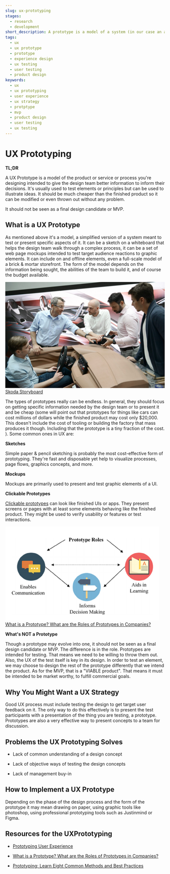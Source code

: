 ```yaml
---
slug: ux-prototyping
stages:
  - research
  - development
short_description: A prototype is a model of a system (in our case an app, web, business process, or UI) built to test elements of the intended system. It is not primarily a final design candidate or MVP.
tags:
  - ux
  - ux prototype
  - prototype
  - experience design
  - ux testing
  - user testing
  - product design
keywords:
  - ux
  - ux prototyping
  - user experience
  - ux strategy
  - protptype
  - mvp
  - product design
  - user testing
  - ux testing
---
```

# UX Prototyping

**TL;DR**

A  UX Prototype is a model of the product or service or process you're designing intended to give the design team better information to inform their decisions. It's usually used to test elements or principles but can be used to illustrate ideas. It should be much cheaper than the finished product so it can be modified or even thrown out without any problem.

It should not be seen as a final design candidate or MVP.

## What is a UX Prototype

As mentioned above it's a model, a simplified version of a system meant to test or present specific aspects of it.  It can be a sketch on a whiteboard that helps the design team walk through a complex process, it can be a set of web page mockups intended to test target audience reactions to graphic elements. It can include on and offline elements, even a full-scale model of a brick & mortar storefront.  The form of the model depends on the information being sought, the abilities of the team to build it, and of course the budget available.

![A simple model of a much more complex system for testing and presenting concepts.](/files/Interior-Design-Team.JPG-1440x960.jpg)
[Skoda Storyboard](https://www.skoda-storyboard.com/en/interior-design-team-jpg/)

The types of prototypes really can be endless. In general, they should focus on getting specific information needed by the design team or to present it and be cheap (some will point out that prototypes for things like cars can cost millions of dollars while the finished product may cost only $20,000. This doesn't include the cost of tooling or building the factory that mass produces it though. Including that the prototype is a tiny fraction of the cost. ). Some common ones in UX are:

**Sketches**

Simple paper & pencil sketching is probably the most cost-effective form of prototyping. They're fast and disposable yet help to visualize processes, page flows, graphics concepts, and more.

**Mockups**

Mockups are primarily used to present and test graphic elements of a UI.

**Clickable Prototypes**

[Clickable prototypes](/practices/clickable-prototype) can look like finished UIs or apps. They present screens or pages with at least some elements behaving like the finished product. They might be used to verify usability or features or test interactions.

![The form of the prototype is dictated by the role it plays in the design process.](/files/prototype_role.png)
 [What is a Prototype? What are the Roles of Prototypes in Companies?](https://www.researchgate.net/publication/323198004_What_is_a_Prototype_What_are_the_Roles_of_Prototypes_in_Companies)

**What's NOT a Prototype**

Though a prototype may evolve into one, it should not be seen as a final design candidate or MVP.  The difference is in the role. Prototypes are intended for testing. That means we need to be willing to throw them out. Also, the UX of the test itself is key in its design. In order to test an element, we may choose to design the rest of the prototype differently that we intend the product.  As for the MVP, that is a "VIABLE product". That means it must be intended to be market worthy, to fulfill commercial goals.

## Why You Might Want a UX Strategy

Good UX process must include testing the design to get target user feedback on it. The only way to do this effectively is to present the test participants with a presentation of the thing you are testing, a prototype. Prototypes are also a very effective way to present concepts to a team for discussion.

## Problems the UX Prototyping Solves

* Lack of common understanding of a design concept

* Lack of  objective ways of testing the design concepts

* Lack of management buy-in

## How to Implement a UX Prototype

Depending on the phase of the design process and the form of the prototype it may mean drawing on paper, using graphic tools like photoshop, using professional prototyping tools such as Justinmind or Figma.

## Resources for the UXPrototyping

* [Prototyping User Experience ](https://www.uxmatters.com/mt/archives/2019/01/prototyping-user-experience.php)

* [What is a Prototype? What are the Roles of Prototypes in Companies?](https://www.researchgate.net/publication/323198004_What_is_a_Prototype_What_are_the_Roles_of_Prototypes_in_Companies)

* [Prototyping: Learn Eight Common Methods and Best Practices ](https://www.interaction-design.org/literature/article/prototyping-learn-eight-common-methods-and-best-practices)
